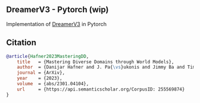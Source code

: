 ## DreamerV3 - Pytorch (wip)

Implementation of [DreamerV3](https://danijar.com/project/dreamerv3/) in Pytorch

## Citation

```bibtex
@article{Hafner2023MasteringDD,
    title   = {Mastering Diverse Domains through World Models},
    author  = {Danijar Hafner and J. Pa{\vs}ukonis and Jimmy Ba and Timothy P. Lillicrap},
    journal = {ArXiv},
    year    = {2023},
    volume  = {abs/2301.04104},
    url     = {https://api.semanticscholar.org/CorpusID: 255569874}
}
```
